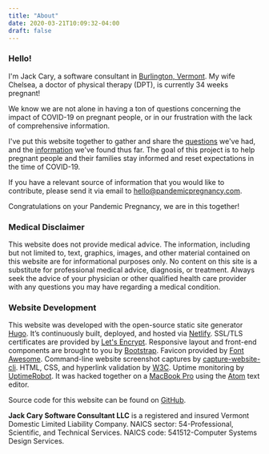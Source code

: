 ```yaml
---
title: "About"
date: 2020-03-21T10:09:32-04:00
draft: false
---
```


### Hello!

I'm Jack Cary, a software consultant in [Burlington, Vermont](https://en.wikipedia.org/wiki/Burlington,_Vermont).  My wife Chelsea, a doctor of physical therapy (DPT), is currently 34 weeks pregnant!

We know we are not alone in having a ton of questions concerning the impact of COVID-19 on pregnant people, or in our frustration with the lack of comprehensive information.

I've put this website together to gather and share the [questions](/) we've had, and the [information](/resources/) we've found thus far.  The goal of this project is to help pregnant people and their families stay informed and reset expectations in the time of COVID-19.

If you have a relevant source of information that you would like to contribute, please send it via email to <a class="" href="mailto:hello@pandemicpregnancy.com">hello@pandemicpregnancy.com</a>.

Congratulations on your Pandemic Pregnancy, we are in this together!

### Medical Disclaimer

This website does not provide medical advice. The information, including but not limited to, text, graphics, images, and other material contained on this website are for informational purposes only. No content on this site is a substitute for professional medical advice, diagnosis, or treatment. Always seek the advice of your physician or other qualified health care provider with any questions you may have regarding a medical condition.

### Website Development

This website was developed with the open-source static site generator [Hugo](https://gohugo.io/). It’s continuously built, deployed, and hosted via [Netlify](https://www.netlify.com/). SSL/TLS certificates are provided by [Let's Encrypt](https://letsencrypt.org/). Responsive layout and front-end components are brought to you by [Bootstrap](https://getbootstrap.com/). Favicon provided by [Font Awesome](https://fontawesome.com/). Command-line website screenshot captures by [capture-website-cli](https://github.com/sindresorhus/capture-website-cli). HTML, CSS, and hyperlink validation by [W3C](https://w3c.github.io/developers/tools/). Uptime monitoring by [UptimeRobot](https://stats.uptimerobot.com/0LpZYF22yY). It was hacked together on a [MacBook Pro](https://www.apple.com/macbook-pro/) using the [Atom](https://atom.io/) text editor.

Source code for this website can be found on [GitHub](https://github.com/jackcary/pandemicpregnancy.com).

**Jack Cary Software Consultant LLC** is a registered and insured Vermont Domestic Limited Liability Company. NAICS sector: 54-Professional, Scientific, and Technical Services. NAICS code: 541512-Computer Systems Design Services.

<p class="mb-5"></p>
